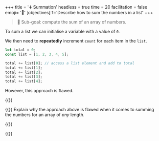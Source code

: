 +++
title = '➕ Summation'
headless = true
time = 20
facilitation = false
emoji= '🧩'
[objectives]
    1='Describe how to sum the numbers in a list'
+++

> 🎯 Sub-goal: compute the sum of an array of numbers.

To sum a list we can initialise a variable with a value of `0`.

We then need to **repeatedly** increment `count` for each item in the `list`.

```js
let total = 0;
const list = [1, 2, 3, 4, 5];

total += list[0]; // access a list element and add to total
total += list[1];
total += list[2];
total += list[3];
total += list[4];
```

However, this approach is flawed.

{{<tabs name="Explain">}}

{{<tab name="🧠  Explain">}}
Explain why the approach above is flawed when it comes to summing the numbers for an array of _any_ length.

{{</tab>}}

{{</tabs>}}
